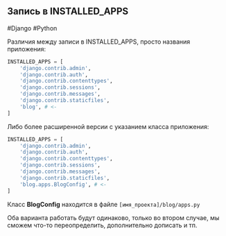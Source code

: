 ## Запись в INSTALLED_APPS

\#Django \#Python

Различия между записи в INSTALLED_APPS, просто названия приложения:

```python
INSTALLED_APPS = [
    'django.contrib.admin',
    'django.contrib.auth',
    'django.contrib.contenttypes',
    'django.contrib.sessions',
    'django.contrib.messages',
    'django.contrib.staticfiles',
    'blog', # <-
]
```

Либо более расширенной версии с указанием класса приложения:

```python
INSTALLED_APPS = [
    'django.contrib.admin',
    'django.contrib.auth',
    'django.contrib.contenttypes',
    'django.contrib.sessions',
    'django.contrib.messages',
    'django.contrib.staticfiles',
    'blog.apps.BlogConfig', # <-
]
```

Класс **BlogConfig** находится в файле `[имя_проекта]/blog/apps.py`

Оба варианта работать будут одинаково, только во втором случае, мы сможем что-то переопределить, дополнительно дописать и тп.